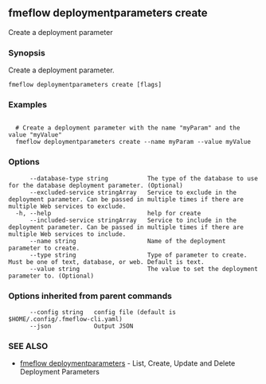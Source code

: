 ## fmeflow deploymentparameters create

Create a deployment parameter

### Synopsis

Create a deployment parameter.

```
fmeflow deploymentparameters create [flags]
```

### Examples

```

  # Create a deployment parameter with the name "myParam" and the value "myValue"
  fmeflow deploymentparameters create --name myParam --value myValue

```

### Options

```
      --database-type string           The type of the database to use for the database deployment parameter. (Optional)
      --excluded-service stringArray   Service to exclude in the deployment parameter. Can be passed in multiple times if there are multiple Web services to exclude.
  -h, --help                           help for create
      --included-service stringArray   Service to include in the deployment parameter. Can be passed in multiple times if there are multiple Web services to include.
      --name string                    Name of the deployment parameter to create.
      --type string                    Type of parameter to create. Must be one of text, database, or web. Default is text.
      --value string                   The value to set the deployment parameter to. (Optional)
```

### Options inherited from parent commands

```
      --config string   config file (default is $HOME/.config/.fmeflow-cli.yaml)
      --json            Output JSON
```

### SEE ALSO

* [fmeflow deploymentparameters](fmeflow_deploymentparameters.md)	 - List, Create, Update and Delete Deployment Parameters

